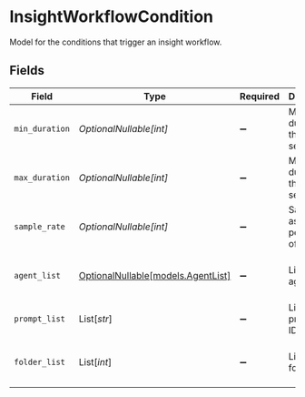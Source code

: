 # InsightWorkflowCondition

Model for the conditions that trigger an insight workflow.


## Fields

| Field                                                        | Type                                                         | Required                                                     | Description                                                  | Example                                                      |
| ------------------------------------------------------------ | ------------------------------------------------------------ | ------------------------------------------------------------ | ------------------------------------------------------------ | ------------------------------------------------------------ |
| `min_duration`                                               | *OptionalNullable[int]*                                      | :heavy_minus_sign:                                           | Minimum duration of the calls in seconds                     | 120                                                          |
| `max_duration`                                               | *OptionalNullable[int]*                                      | :heavy_minus_sign:                                           | Maximum duration of the calls in seconds                     | 600                                                          |
| `sample_rate`                                                | *OptionalNullable[int]*                                      | :heavy_minus_sign:                                           | Sample rate as a percentage of calls                         | 2                                                            |
| `agent_list`                                                 | [OptionalNullable[models.AgentList]](../models/agentlist.md) | :heavy_minus_sign:                                           | List of agent IDs                                            | [<br/>"866324",<br/>"826325"<br/>]                           |
| `prompt_list`                                                | List[*str*]                                                  | :heavy_minus_sign:                                           | List of prompts IDs                                          | [<br/>"123324"<br/>]                                         |
| `folder_list`                                                | List[*int*]                                                  | :heavy_minus_sign:                                           | List of folder IDs                                           | [<br/>16754,<br/>67535<br/>]                                 |